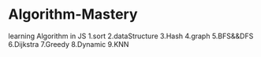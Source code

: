 # Algorithm-Mastery
learning Algorithm in JS
1.sort
2.dataStructure
3.Hash
4.graph
5.BFS&&DFS
6.Dijkstra
7.Greedy
8.Dynamic
9.KNN
